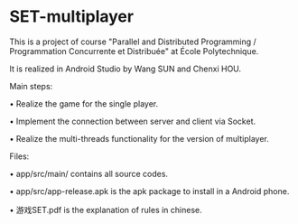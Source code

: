 # SET-multiplayer

This is a project of course "Parallel and Distributed Programming / Programmation Concurrente et Distribuée" at École Polytechnique.

It is realized in Android Studio by Wang SUN and Chenxi HOU.

Main steps:

• Realize the game for the single player.

• Implement the connection between server and client via Socket.

• Realize the multi-threads functionality for the version of multiplayer.

Files:

• app/src/main/ contains all source codes.

• app/src/app-release.apk is the apk package to install in a Android phone.

• 游戏SET.pdf is the explanation of rules in chinese.

